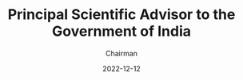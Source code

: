 ---
title: "Principal Scientific Advisor to the Government of India"
subsubtitle: "Task Force on Cybersecurity for AI"
subtitle: "Chairman"
date: 2022-12-12
image: "/images/advisor-govt.png"
link: "https://setsindia.in/wp-content/uploads/2024/06/taskforcereport.pdf"
draft: false
weight: 8
caption:  The "Taskforce on CybSec4AI" was initiated by Prof. K. Vijay Raghavan, Principal Scientific Advisor (PSA) with a vision to create self-reliance in developing cyber security tools using AI/ML technologies, and building secured AI/ML systems and applications. A well-researched report on Cyber Security and AI was released by the task force committee and is available on the PSA's website. This report identifies both the R&D initiatives to be undertaken in the cross-discipline of AI and cyber security and specialized skill building in this domain.
---